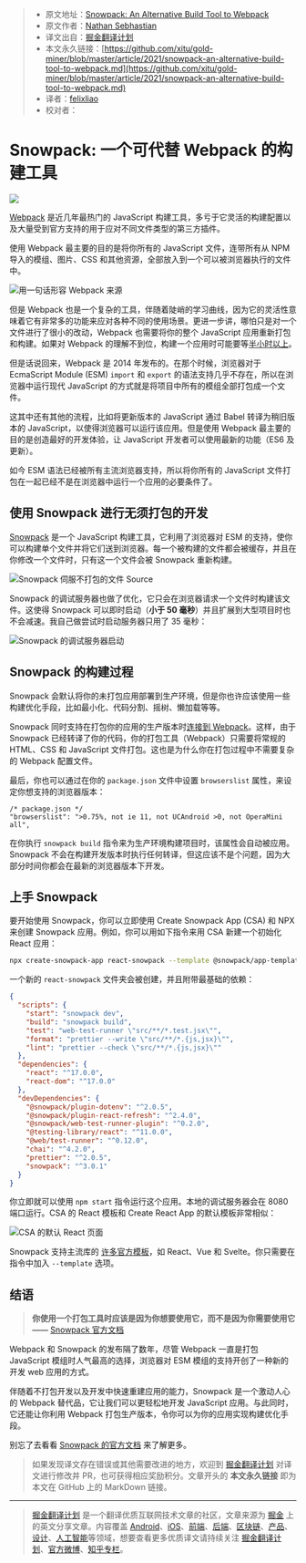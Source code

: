 > * 原文地址：[Snowpack: An Alternative Build Tool to Webpack](https://blog.bitsrc.io/snowpack-an-alternative-build-tool-to-webpack-9e8da197071d)
> * 原文作者：[Nathan Sebhastian](https://medium.com/@nathansebhastian)
> * 译文出自：[掘金翻译计划](https://github.com/xitu/gold-miner)
> * 本文永久链接：[https://github.com/xitu/gold-miner/blob/master/article/2021/snowpack-an-alternative-build-tool-to-webpack.md](https://github.com/xitu/gold-miner/blob/master/article/2021/snowpack-an-alternative-build-tool-to-webpack.md)
> * 译者：[felixliao](https://github.com/felixliao)
> * 校对者：

# Snowpack: 一个可代替 Webpack 的构建工具

![](https://cdn-images-1.medium.com/max/2024/1*XElS7rQXRta2vXlqLti4VQ.png)

[Webpack](https://webpack.js.org/) 是近几年最热门的 JavaScript 构建工具，多亏于它灵活的构建配置以及大量受到官方支持的用于应对不同文件类型的第三方插件。

使用 Webpack 最主要的目的是将你所有的 JavaScript 文件，连带所有从 NPM 导入的模组、图片、CSS 和其他资源，全部放入到一个可以被浏览器执行的文件中。

![用一句话形容 Webpack [来源](https://www.snowpack.dev/concepts/how-snowpack-works)](https://cdn-images-1.medium.com/max/3840/1*XRoIfAWL1JkSECMDC6n5Hw.png)

但是 Webpack 也是一个复杂的工具，伴随着陡峭的学习曲线，因为它的灵活性意味着它有非常多的功能来应对各种不同的使用场景。更进一步讲，哪怕只是对一个文件进行了很小的改动，Webpack 也需要将你的整个 JavaScript 应用重新打包和构建。如果对 Webpack 的理解不到位，构建一个应用时可能要等[半小时以上](https://stackoverflow.com/questions/56431031/why-does-npm-run-build-take-30-minutes-on-development-server-and-less-than-a)。

但是话说回来，Webpack 是 2014 年发布的。在那个时候，浏览器对于 EcmaScript Module (ESM) `import` 和 `export` 的语法支持几乎不存在，所以在浏览器中运行现代 JavaScript 的方式就是将项目中所有的模组全部打包成一个文件。

这其中还有其他的流程，比如将更新版本的 JavaScript 通过 Babel 转译为稍旧版本的 JavaScript，以使得浏览器可以运行该应用。但是使用 Webpack 最主要的目的是创造最好的开发体验，让 JavaScript 开发者可以使用最新的功能（ES6 及更新）。

如今 ESM 语法已经被所有主流浏览器支持，所以将你所有的 JavaScript 文件打包在一起已经不是在浏览器中运行一个应用的必要条件了。

## 使用 Snowpack 进行无须打包的开发

[Snowpack](https://www.snowpack.dev/) 是一个 JavaScript 构建工具，它利用了浏览器对 ESM 的支持，使你可以构建单个文件并将它们送到浏览器。每一个被构建的文件都会被缓存，并且在你修改一个文件时，只有这一个文件会被 Snowpack 重新构建。

![Snowpack 伺服不打包的文件 [Source](https://www.snowpack.dev/concepts/how-snowpack-works)](https://cdn-images-1.medium.com/max/3840/1*Ep5bOeYn1t-Y0XnSRUD2mA.png)

Snowpack 的调试服务器也做了优化，它只会在浏览器请求一个文件时构建该文件。这使得 Snowpack 可以即时启动（**小于 50 毫秒**）并且扩展到大型项目时也不会减速。我自己做尝试时启动服务器只用了 35 毫秒：

![Snowpack 的调试服务器启动](https://cdn-images-1.medium.com/max/2906/1*EpNPrzN0EeeEYlMM3SLIWw.png)

## Snowpack 的构建过程

Snowpack 会默认将你的未打包应用部署到生产环境，但是你也许应该使用一些构建优化手段，比如最小化、代码分割、摇树、懒加载等等。

Snowpack 同时支持在打包你的应用的生产版本时[连接到 Webpack](https://www.npmjs.com/package/@snowpack/plugin-webpack)。这样，由于 Snowpack 已经转译了你的代码，你的打包工具（Webpack）只需要将常规的 HTML、CSS 和 JavaScript 文件打包。这也是为什么你在打包过程中不需要复杂的 Webpack 配置文件。

最后，你也可以通过在你的 `package.json` 文件中设置 `browserslist` 属性，来设定你想支持的浏览器版本：

```
/* package.json */
"browserslist": ">0.75%, not ie 11, not UCAndroid >0, not OperaMini all",
```

在你执行 `snowpack build` 指令来为生产环境构建项目时，该属性会自动被应用。Snowpack 不会在构建开发版本时执行任何转译，但这应该不是个问题，因为大部分时间你都会在最新的浏览器版本下开发。

## 上手 Snowpack

要开始使用 Snowpack，你可以立即使用 Create Snowpack App (CSA) 和 NPX 来创建 Snowpack 应用。例如，你可以用如下指令来用 CSA 新建一个初始化 React 应用：

```sh
npx create-snowpack-app react-snowpack --template @snowpack/app-template-react
```

一个新的 `react-snowpack` 文件夹会被创建，并且附带最基础的依赖：

```json
{
  "scripts": {
    "start": "snowpack dev",
    "build": "snowpack build",
    "test": "web-test-runner \"src/**/*.test.jsx\"",
    "format": "prettier --write \"src/**/*.{js,jsx}\"",
    "lint": "prettier --check \"src/**/*.{js,jsx}\""
  },
  "dependencies": {
    "react": "^17.0.0",
    "react-dom": "^17.0.0"
  },
  "devDependencies": {
    "@snowpack/plugin-dotenv": "^2.0.5",
    "@snowpack/plugin-react-refresh": "^2.4.0",
    "@snowpack/web-test-runner-plugin": "^0.2.0",
    "@testing-library/react": "^11.0.0",
    "@web/test-runner": "^0.12.0",
    "chai": "^4.2.0",
    "prettier": "^2.0.5",
    "snowpack": "^3.0.1"
  }
}
```

你立即就可以使用 `npm start` 指令运行这个应用。本地的调试服务器会在 8080 端口运行。CSA 的 React 模板和 Create React App 的默认模板非常相似：

![CSA 的默认 React 页面](https://cdn-images-1.medium.com/max/3104/1*j3OQj_TV0ODHJZZpiaTzew.png)

Snowpack 支持主流库的 [许多官方模板](https://github.com/snowpackjs/snowpack/tree/main/create-snowpack-app/cli#official-app-templates)，如 React、Vue 和 Svelte。你只需要在指令中加入 `--template` 选项。

## 结语

> **你使用一个打包工具时应该是因为你想要使用它，而不是因为你需要使用它 ——** [Snowpack 官方文档](https://www.snowpack.dev/concepts/build-pipeline#bundle-for-production)

Webpack 和 Snowpack 的发布隔了数年，尽管 Webpack 一直是打包 JavaScript 模组时人气最高的选择，浏览器对 ESM 模组的支持开创了一种新的开发 web 应用的方式。

伴随着不打包开发以及开发中快速重建应用的能力，Snowpack 是一个激动人心的 Webpack 替代品，它让我们可以更轻松地开发 JavaScript 应用。与此同时，它还能让你利用 Webpack 打包生产版本，令你可以为你的应用实现构建优化手段。

别忘了去看看 [Snowpack 的官方文档](https://www.snowpack.dev/) 来了解更多。

> 如果发现译文存在错误或其他需要改进的地方，欢迎到 [掘金翻译计划](https://github.com/xitu/gold-miner) 对译文进行修改并 PR，也可获得相应奖励积分。文章开头的 **本文永久链接** 即为本文在 GitHub 上的 MarkDown 链接。

---

> [掘金翻译计划](https://github.com/xitu/gold-miner) 是一个翻译优质互联网技术文章的社区，文章来源为 [掘金](https://juejin.im) 上的英文分享文章。内容覆盖 [Android](https://github.com/xitu/gold-miner#android)、[iOS](https://github.com/xitu/gold-miner#ios)、[前端](https://github.com/xitu/gold-miner#前端)、[后端](https://github.com/xitu/gold-miner#后端)、[区块链](https://github.com/xitu/gold-miner#区块链)、[产品](https://github.com/xitu/gold-miner#产品)、[设计](https://github.com/xitu/gold-miner#设计)、[人工智能](https://github.com/xitu/gold-miner#人工智能)等领域，想要查看更多优质译文请持续关注 [掘金翻译计划](https://github.com/xitu/gold-miner)、[官方微博](http://weibo.com/juejinfanyi)、[知乎专栏](https://zhuanlan.zhihu.com/juejinfanyi)。
